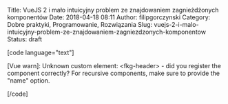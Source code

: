 Title: VueJS 2 i mało intuicyjny problem ze znajdowaniem zagnieżdżonych komponentów
Date: 2018-04-18 08:11
Author: filipgorczynski
Category: Dobre praktyki, Programowanie, Rozwiązania
Slug: vuejs-2-i-malo-intuicyjny-problem-ze-znajdowaniem-zagniezdzonych-komponentow
Status: draft

\[code language="text"\]

\[Vue warn\]: Unknown custom element: \<fkg-header\> - did you register the component correctly? For recursive components, make sure to provide the "name" option.

\[/code\]
